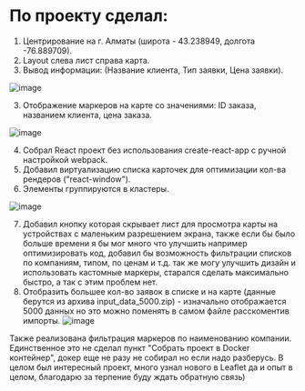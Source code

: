 # По проекту сделал:
1. Центрирование на г. Алматы (широта - 43.238949, долгота -76.889709).
2. Layout слева лист справа карта.
3. Вывод информации: (Название клиента, Тип заявки, Цена заявки).

![image](https://user-images.githubusercontent.com/62048169/152687858-1ed0f714-0fdd-48b9-a8ab-60450de6808d.png)

3. Отображение маркеров на карте со значениями: ID заказа, названием клиента, цена заказа.

![image](https://user-images.githubusercontent.com/62048169/152688029-e628eb43-0f65-42a0-8b1d-64d56e9df8e0.png)

4. Собрал React проект без использования create-react-app с ручной настройкой webpack.
5. Добавил виртуализацию списка карточек для оптимизации кол-ва рендеров ("react-window").
6. Элементы группируются в кластеры.

![image](https://user-images.githubusercontent.com/62048169/152688338-45474f5f-ed34-41d1-80bf-893a005b762c.png)

7. Добавил кнопку которая скрывает лист для просмотра карты на устройствах с маленьким разрешением экрана, также если бы было больше времени я бы мог много что улучшить например оптимизировать код, добавил бы возможность фильтрации списков по компаниям, типом, по ценам и т.д. так же могу улучшить дизайн и использовать кастомные маркеры, старался сделать максимально быстро, а так с этим проблем нет.
8. Отобразить большее кол-во заявок в списке и на карте (данные берутся из архива input_data_5000.zip) - изначально отображается 5000 данных но это можно поменять в самом файле расскоментив импорты.
![image](https://user-images.githubusercontent.com/62048169/152688602-304797ce-6899-49e8-8f85-01710ad4c224.png)

Также реализована фильтрация маркеров по наименованию компании. Единственное это не сделал пункт "Собрать проект в Docker контейнер", докер еще не разу не собирал но если надо разберусь.
В целом был интересный проект, много узнал нового в Leaflet да и опыт в целом, благодарю за терпение буду ждать обратную связь)
